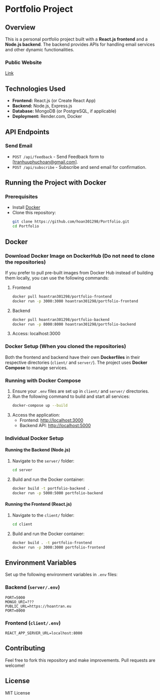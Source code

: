 # Portfolio Project

## Overview
This is a personal portfolio project built with a **React.js frontend** and a **Node.js backend**. The backend provides APIs for handling email services and other dynamic functionalities.

### Public Website
[Link](https://www.hoantran.eu)

## Technologies Used
- **Frontend:** React.js (or Create React App)
- **Backend:** Node.js, Express.js
- **Database:** MongoDB (or PostgreSQL, if applicable)
- **Deployment:** Render.com, Docker

## API Endpoints
### Send Email
- `POST /api/feedback` - Send Feedback form to [tranhuuphuchoan@gmail.com].
- `POST /api/subscribe` - Subscribe and send email for confirmation.

## Running the Project with Docker

### Prerequisites
- Install [Docker](https://www.docker.com/)
- Clone this repository:
  ```sh
  git clone https://github.com/hoan301298/Portfolio.git
  cd Portfolio
  ```

## Docker

### Download Docker Image on DockerHub (Do not need to clone the repositories)

If you prefer to pull pre-built images from Docker Hub instead of building them locally, you can use the following commands:

1. Frontend
   ```sh
   docker pull hoantran301298/portfolio-frontend
   docker run -p 3000:3000 hoantran301298/portfolio-frontend
   ```
2. Backend
   ```sh
   docker pull hoantran301298/portfolio-backend
   docker run -p 8000:8000 hoantran301298/portfolio-backend
   ```
3. Access:
    localhost:3000

### Docker Setup (When you cloned the repositories)

Both the frontend and backend have their own **Dockerfiles** in their respective directories (`client/` and `server/`). The project uses **Docker Compose** to manage services.

### Running with Docker Compose
1. Ensure your `.env` files are set up in `client/` and `server/` directories.
2. Run the following command to build and start all services:
   ```sh
   docker-compose up --build
   ```
3. Access the application:
   - Frontend: [http://localhost:3000](http://localhost:3000)
   - Backend API: [http://localhost:5000](http://localhost:5000)

### Individual Docker Setup
#### Running the Backend (Node.js)
1. Navigate to the `server/` folder:
   ```sh
   cd server
   ```
2. Build and run the Docker container:
   ```sh
   docker build -t portfolio-backend .
   docker run -p 5000:5000 portfolio-backend
   ```

#### Running the Frontend (React.js)
1. Navigate to the `client/` folder:
   ```sh
   cd client
   ```
2. Build and run the Docker container:
   ```sh
   docker build . -t portfolio-frontend
   docker run -p 3000:3000 portfolio-frontend
   ```

## Environment Variables
Set up the following environment variables in `.env` files:
### Backend (`server/.env`)
```
PORT=5000
MONGO_URI=???
PUBLIC_URL=https://hoantran.eu
PORT=8000
```

### Frontend (`client/.env`)
```
REACT_APP_SERVER_URL=localhost:8000
```

## Contributing
Feel free to fork this repository and make improvements. Pull requests are welcome!

## License
MIT License

